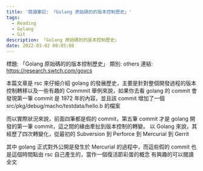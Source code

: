 ```yaml
---
title: '閱讀筆記: 「Golang 原始碼的的版本控制歷史」'
tags:
  - Reading
  - Golang
  - Git
description: 「Golang 原始碼的的版本控制歷史」
date: 2022-03-02 00:05:08
---
```


標題: 「Golang 原始碼的的版本控制歷史」
類別: others
連結: https://research.swtch.com/govcs

本篇文章是 rsc 來仔細介紹 golang 的發展歷史，主要是針對整個開發過程的版本控制轉移以及一些有趣的 Commmit
舉例來說，如果你去看 golang 的 commit 會發現第一筆 commit 是 1972 年的內容，並且該 commit 增加了一個  src/pkg/debug/macho/testdata/hello.b 的檔案

而以實際狀況來說，前面四筆都是假的 commit，第五筆 commit 才是 golang 開發的第一筆 commit，這之間的緣由牽扯到版本控制的轉變。
以 Golang 來說，其經歷了四次轉變化，從最初的 Subversion 到 Perforce 到 Mercurial 到 Gerrit

其中 golang 正式對外公開是發生於 Mercurial 的過程中，而這些假的 commit 也是這個時間點由 rsc 自己產生的，當作一個復活節彩蛋的概念
有興趣的可以閱讀全文

